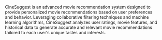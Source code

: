 CineSuggest is an advanced movie recommendation system designed to provide personalized movie recommendations based on user preferences and behavior. Leveraging collaborative filtering techniques and machine learning algorithms, CineSuggest analyzes user ratings, movie features, and historical data to generate accurate and relevant movie recommendations tailored to each user's unique tastes and interests.
